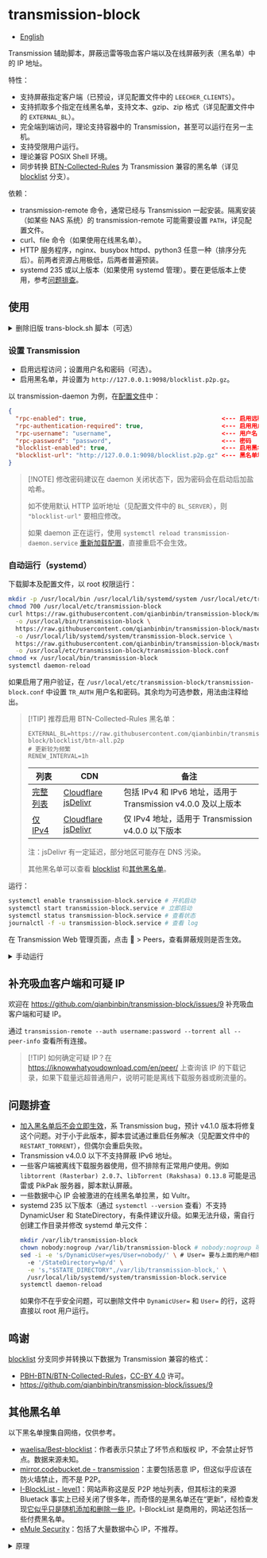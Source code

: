 # transmission-block

* [English](README.en.md)

Transmission 辅助脚本，屏蔽迅雷等吸血客户端以及在线屏蔽列表（黑名单）中的 IP 地址。

特性：

* 支持屏蔽指定客户端（已预设，详见配置文件中的 `LEECHER_CLIENTS`）。
* 支持抓取多个指定在线黑名单，支持文本、gzip、zip 格式（详见配置文件中的 `EXTERNAL_BL`）。
* 完全端到端访问，理论支持容器中的 Transmission，甚至可以运行在另一主机。
* 支持受限用户运行。
* 理论兼容 POSIX Shell 环境。
* 同步转换 [BTN-Collected-Rules](https://github.com/PBH-BTN/BTN-Collected-Rules)
  为 Transmission 兼容的黑名单（详见
  [blocklist](https://github.com/qianbinbin/transmission-block/tree/blocklist) 分支）。

依赖：

* transmission-remote 命令，通常已经与 Transmission 一起安装。隔离安装（如某些
  NAS 系统）的 transmission-remote 可能需要设置 `PATH`，详见配置文件。
* curl、file 命令（如果使用在线黑名单）。
* HTTP 服务程序，nginx、busybox httpd、python3 任意一种（排序分先后）。前两者资源占用极低，后两者普遍预装。
* systemd 235 或以上版本（如果使用 systemd 管理）。要在更低版本上使用，参考[问题排查](#问题排查)。

## 使用

<details>

<summary>删除旧版 trans-block.sh 脚本（可选）</summary>

以 root 权限运行：

```sh
rm /path/to/trans-block.sh # 旧脚本保存路径
systemctl disable transmission-block.service
systemctl stop transmission-block.service
rm /etc/systemd/system/transmission-block.service
systemctl daemon-reload
```

删除[配置目录](https://github.com/transmission/transmission/blob/main/docs/Configuration-Files.md)下的旧黑名单：

```sh
rm -i /path/to/config/blocklists/leechers.txt*
```

如果不知道配置目录，可以使用以下命令获取（替换自己的用户名和密码）：

```sh
transmission-remote --auth username:password --session-info | sed -n -E 's/.*Configuration directory: (.*)/\1/p'
```

</details>

### 设置 Transmission

* 启用远程访问；设置用户名和密码（可选）。
* 启用黑名单，并设置为 `http://127.0.0.1:9098/blocklist.p2p.gz`。

以 transmission-daemon 为例，在[配置文件](https://github.com/transmission/transmission/blob/main/docs/Configuration-Files.md)中：

```json
{
  "rpc-enabled": true,                                      <--- 启用远程访问
  "rpc-authentication-required": true,                      <--- 启用用户验证
  "rpc-username": "username",                               <--- 用户名
  "rpc-password": "password",                               <--- 密码
  "blocklist-enabled": true,                                <--- 启用黑名单
  "blocklist-url": "http://127.0.0.1:9098/blocklist.p2p.gz" <--- 黑名单地址
}
```

> \[!NOTE]
> 修改密码建议在 daemon 关闭状态下，因为密码会在启动后加盐哈希。
>
> 如不使用默认 HTTP 监听地址（见配置文件中的 `BL_SERVER`），则 `"blocklist-url"` 要相应修改。
>
> 如果 daemon 正在运行，使用 `systemctl reload transmission-daemon.service`
> [重新加载配置](https://github.com/transmission/transmission/blob/main/docs/Editing-Configuration-Files.md#reload-settings)，直接重启不会生效。

### 自动运行（systemd）

下载脚本及配置文件，以 root 权限运行：

```sh
mkdir -p /usr/local/bin /usr/local/lib/systemd/system /usr/local/etc/transmission-block
chmod 700 /usr/local/etc/transmission-block
curl https://raw.githubusercontent.com/qianbinbin/transmission-block/master/transmission-block.sh \
  -o /usr/local/bin/transmission-block \
  https://raw.githubusercontent.com/qianbinbin/transmission-block/master/transmission-block.service \
  -o /usr/local/lib/systemd/system/transmission-block.service \
  https://raw.githubusercontent.com/qianbinbin/transmission-block/master/transmission-block.conf \
  -o /usr/local/etc/transmission-block/transmission-block.conf
chmod +x /usr/local/bin/transmission-block
systemctl daemon-reload
```

如果启用了用户验证，在 `/usr/local/etc/transmission-block/transmission-block.conf`
中设置 `TR_AUTH` 用户名和密码。其余均为可选参数，用法由注释给出。

> \[!TIP]
> 推荐启用 BTN-Collected-Rules 黑名单：
>
> ```
> EXTERNAL_BL=https://raw.githubusercontent.com/qianbinbin/transmission-block/blocklist/btn-all.p2p
> # 更新较为频繁
> RENEW_INTERVAL=1h
> ```
>
> | 列表 | CDN | 备注 |
> | ---- | --- | ---- |
> | [完整列表](https://raw.githubusercontent.com/qianbinbin/transmission-block/blocklist/btn-all.p2p) | [Cloudflare](https://blocklist.binac.org/btn-all.p2p) [jsDelivr](https://cdn.jsdelivr.net/gh/qianbinbin/transmission-block@blocklist/btn-all.p2p) | 包括 IPv4 和 IPv6 地址，适用于 Transmission v4.0.0 及以上版本 |
> | [仅 IPv4](https://raw.githubusercontent.com/qianbinbin/transmission-block/blocklist/btn-all-ipv4.p2p) | [Cloudflare](https://blocklist.binac.org/btn-all-ipv4.p2p) [jsDelivr](https://cdn.jsdelivr.net/gh/qianbinbin/transmission-block@blocklist/btn-all-ipv4.p2p) | 仅 IPv4 地址，适用于 Transmission v4.0.0 以下版本 |
>
> 注：jsDelivr 有一定延迟，部分地区可能存在 DNS 污染。
>
> 其他黑名单可以查看
> [blocklist](https://github.com/qianbinbin/transmission-block/tree/blocklist) 和[其他黑名单](#其他黑名单)。

运行：

```sh
systemctl enable transmission-block.service # 开机启动
systemctl start transmission-block.service # 立即启动
systemctl status transmission-block.service # 查看状态
journalctl -f -u transmission-block.service # 查看 log
```

在 Transmission Web 管理页面，点击 🔧 > Peers，查看屏蔽规则是否生效。

<details>

<summary>手动运行</summary>

### 手动运行

```sh
curl https://raw.githubusercontent.com/qianbinbin/transmission-block/master/transmission-block.sh \
  -o ./transmission-block.sh
chmod +x ./transmission-block.sh
export TR_AUTH=username:password # 用户名和密码，可以加入到环境变量
./transmission-block.sh # ./transmission-block.sh -h 查看更多参数
```

</details>

## 补充吸血客户端和可疑 IP

欢迎在 <https://github.com/qianbinbin/transmission-block/issues/9> 补充吸血客户端和可疑 IP。

通过 `transmission-remote --auth username:password --torrent all --peer-info` 查看所有连接。

> \[!TIP]
> 如何确定可疑 IP？在 <https://iknowwhatyoudownload.com/en/peer/> 上查询该 IP 的下载记录，如果下载量远超普通用户，说明可能是离线下载服务器或刷流量的。

## 问题排查

* [加入黑名单后不会立即生效](https://github.com/transmission/transmission/issues/732)，系
  Transmission bug，预计 v4.1.0 版本将修复这个问题。对于小于此版本，脚本尝试通过重启任务解决（见配置文件中的 `RESTART_TORRENT`），但偶尔会重启失败。
* Transmission v4.0.0 以下不支持屏蔽 IPv6 地址。
* 一些客户端被离线下载服务器使用，但不排除有正常用户使用。例如
  `libtorrent (Rasterbar) 2.0.7`、`libTorrent (Rakshasa) 0.13.8` 可能是迅雷或 PikPak 服务器，脚本默认屏蔽。
* 一些数据中心 IP 会被激进的在线黑名单拉黑，如 Vultr。
* systemd 235 以下版本（通过 `systemctl --version` 查看）不支持 DynamicUser 和
  StateDirectory，有条件建议升级。如果无法升级，需自行创建工作目录并修改 systemd 单元文件：
  ```sh
  mkdir /var/lib/transmission-block
  chown nobody:nogroup /var/lib/transmission-block # nobody:nogroup 可改为自己想要的用户和用户组
  sed -i -e 's/DynamicUser=yes/User=nobody/' \ # User= 要与上面的用户相同
    -e '/StateDirectory=%p/d' \
    -e 's,"$STATE_DIRECTORY",/var/lib/transmission-block,' \
    /usr/local/lib/systemd/system/transmission-block.service
  systemctl daemon-reload
  ```
  如果你不在乎安全问题，可以删除文件中 `DynamicUser=` 和 `User=` 的行，这将直接以 root 用户运行。

## 鸣谢

[blocklist](https://github.com/qianbinbin/transmission-block/tree/blocklist)
分支同步并转换以下数据为 Transmission 兼容的格式：

* [PBH-BTN/BTN-Collected-Rules](https://github.com/PBH-BTN/BTN-Collected-Rules)，[CC-BY 4.0](https://creativecommons.org/licenses/by/4.0/deed.zh-hans) 许可。
* <https://github.com/qianbinbin/transmission-block/issues/9>

## 其他黑名单

以下黑名单搜集自网络，仅供参考。

* [waelisa/Best-blocklist](https://github.com/waelisa/Best-blocklist)：作者表示只禁止了坏节点和版权
  IP，不会禁止好节点。数据来源未知。
* [mirror.codebucket.de - transmission](https://mirror.codebucket.de/transmission/)：主要包括恶意
  IP，但这似乎应该在防火墙禁止，而不是 P2P。
* [I-BlockList - level1](https://www.iblocklist.com/list?list=ydxerpxkpcfqjaybcssw)：网站声称这是反
  P2P 地址列表，但其标注的来源 Bluetack
  事实上已经关闭了很多年，而奇怪的是黑名单还在“更新”，经检查发现[它似乎只是随机添加和删除一些 IP](https://github.com/qianbinbin/transmission-block/issues/11)。I-BlockList
  是商用的，网站还包括一些付费黑名单。
* [eMule Security](https://www.emule-security.org/)：包括了大量数据中心 IP，不推荐。

<details>

<summary>原理</summary>

## 原理

脚本主要做以下几件事：

1. 匹配指定客户端，并将其 IP 加入客户端黑名单（可选）。
2. 下载在线黑名单（可选）。
3. 将两种黑名单合并，在本地建立 HTTP 服务，提供给 Transmission 访问。

其中客户端黑名单和在线黑名单，两者至少需要选择一种。

要屏蔽的客户端是由 `LEECHER_CLIENTS` 指定的，使用区分大小写的 BRE（POSIX 基本正则表达式）匹配，即
`grep` 不加  `-i` 和 `-E` 的匹配方式。

考虑到普通用户的 IP 动态分配，客户端黑名单默认每 7 天清空一次；在线黑名单默认每 1 天检查更新一次。这些都是可定制项。

systemd 方式默认工作目录为 `/var/lib/transmission-block/`（请勿手动创建），结构示例如下：

```
/var/lib/transmission-block/
├── extern                                      <--- 在线黑名单目录
│   ├── b56582a4987b9324003eadc4fced8127.data   <--- 在线黑名单原始文件
│   └── b56582a4987b9324003eadc4fced8127.etag   <--- 在线黑名单 Etag 信息
├── leechers.p2p                                <--- 客户端黑名单
└── web                                         <--- HTTP 服务根目录
    └── blocklist.p2p.gz                        <--- 最终黑名单文件
```

Transmission 会更新黑名单到[配置目录](https://github.com/transmission/transmission/blob/main/docs/Configuration-Files.md)下的
`blocklists/blocklist.bin`。

> \[!TIP]
> 如果遇到可疑 IP，你可以在配置目录下新建一个[文本文件](https://en.wikipedia.org/wiki/PeerGuardian#P2P_plaintext_format)，格式为
> `描述:起始IP-结束IP`，例如 `suspect:106.8.130.0-106.8.130.255`，然后重新加载或重启 Transmission。

</details>
